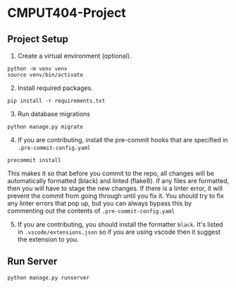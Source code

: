 # CMPUT404-Project

## Project Setup

1. Create a virtual environment (optional).
```
python -m venv venv
source venv/bin/activate
```

2. Install required packages.
```
pip install -r requirements.txt
```

3. Run database migrations
```
python manage.py migrate
```

4. If you are contributing, install the pre-commit hooks that are specified in `.pre-commit-config.yaml`
```
precommit install
```

This makes it so that before you commit to the repo, all changes will be automatically formatted (black) and linted (flake8). 
If any files are formatted, then you will have to stage the new changes.
If there is a linter error, it will prevent the commit from going through until you fix it.
You should try to fix any linter errors that pop up, but you can always bypass this by commenting out the contents of `.pre-commit-config.yaml`

5. If you are contributing, you should install the formatter `black`. 
It's listed in `.vscode/extensions.json` so if you are using vscode then it suggest the extension to you. 

## Run Server

```
python manage.py runserver
```
